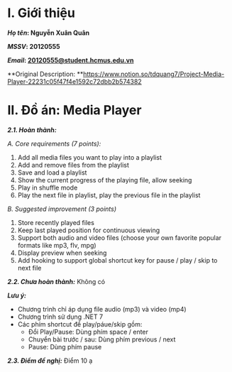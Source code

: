 # I. Giới thiệu

***Họ tên*: Nguyễn Xuân Quân**

***MSSV*: 20120555**

***Email*: 20120555@student.hcmus.edu.vn**

**Original Description: **https://www.notion.so/tdquang7/Project-Media-Player-22231c05f47f4e1592c72dbb2b574382
# II. Đồ án: Media Player
***2.1. Hoàn thành:*** 

*A. Core requirements (7 points):*
1. Add all media files you want to play into a playlist
2. Add and remove files from the playlist
3. Save and load a playlist
4. Show the current progress of the playing file, allow seeking
5. Play in shuffle mode
6. Play the next file in playlist, play the previous file in the playlist

*B. Suggested improvement (3 points)*
1. Store recently played files
2. Keep last played position for continuous viewing
3. Support both audio and video files (choose your own favorite popular formats like mp3, flv, mpg)
4. Display preview when seeking
5. Add hooking to support global shortcut key for pause / play / skip to next file

***2.2. Chưa hoàn thành:*** Không có

***Lưu ý:***
- Chương trình chỉ áp dụng file audio (mp3) và video (mp4)
- Chương trình sử dụng .NET 7
- Các phím shortcut để play/páue/skip gồm:
  - Đổi Play/Pause: Dùng phím space / enter
  - Chuyển bài trước / sau: Dùng phím previous / next
  - Pause: Dùng phím pause

***2.3. Điểm đề nghị:*** Điểm 10 ạ

